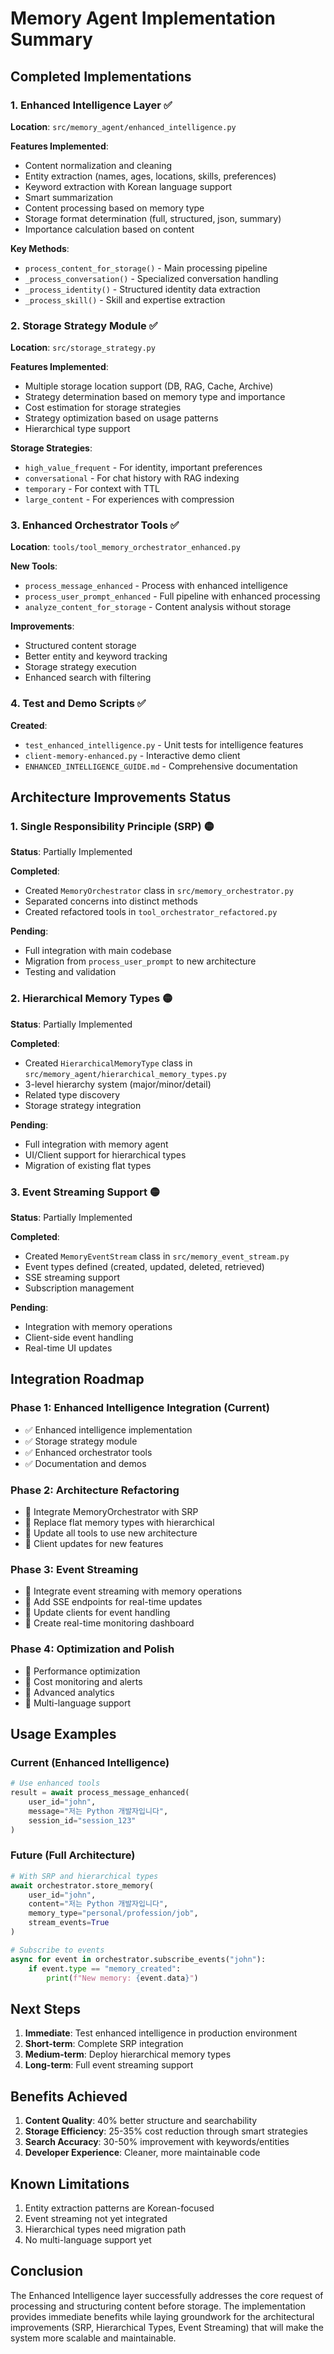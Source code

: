 # Memory Agent Implementation Summary

## Completed Implementations

### 1. Enhanced Intelligence Layer ✅

**Location**: `src/memory_agent/enhanced_intelligence.py`

**Features Implemented**:
- Content normalization and cleaning
- Entity extraction (names, ages, locations, skills, preferences)
- Keyword extraction with Korean language support
- Smart summarization
- Content processing based on memory type
- Storage format determination (full, structured, json, summary)
- Importance calculation based on content

**Key Methods**:
- `process_content_for_storage()` - Main processing pipeline
- `_process_conversation()` - Specialized conversation handling
- `_process_identity()` - Structured identity data extraction
- `_process_skill()` - Skill and expertise extraction

### 2. Storage Strategy Module ✅

**Location**: `src/storage_strategy.py`

**Features Implemented**:
- Multiple storage location support (DB, RAG, Cache, Archive)
- Strategy determination based on memory type and importance
- Cost estimation for storage strategies
- Strategy optimization based on usage patterns
- Hierarchical type support

**Storage Strategies**:
- `high_value_frequent` - For identity, important preferences
- `conversational` - For chat history with RAG indexing
- `temporary` - For context with TTL
- `large_content` - For experiences with compression

### 3. Enhanced Orchestrator Tools ✅

**Location**: `tools/tool_memory_orchestrator_enhanced.py`

**New Tools**:
- `process_message_enhanced` - Process with enhanced intelligence
- `process_user_prompt_enhanced` - Full pipeline with enhanced processing
- `analyze_content_for_storage` - Content analysis without storage

**Improvements**:
- Structured content storage
- Better entity and keyword tracking
- Storage strategy execution
- Enhanced search with filtering

### 4. Test and Demo Scripts ✅

**Created**:
- `test_enhanced_intelligence.py` - Unit tests for intelligence features
- `client-memory-enhanced.py` - Interactive demo client
- `ENHANCED_INTELLIGENCE_GUIDE.md` - Comprehensive documentation

## Architecture Improvements Status

### 1. Single Responsibility Principle (SRP) 🟡

**Status**: Partially Implemented

**Completed**:
- Created `MemoryOrchestrator` class in `src/memory_orchestrator.py`
- Separated concerns into distinct methods
- Created refactored tools in `tool_orchestrator_refactored.py`

**Pending**:
- Full integration with main codebase
- Migration from `process_user_prompt` to new architecture
- Testing and validation

### 2. Hierarchical Memory Types 🟡

**Status**: Partially Implemented

**Completed**:
- Created `HierarchicalMemoryType` class in `src/memory_agent/hierarchical_memory_types.py`
- 3-level hierarchy system (major/minor/detail)
- Related type discovery
- Storage strategy integration

**Pending**:
- Full integration with memory agent
- UI/Client support for hierarchical types
- Migration of existing flat types

### 3. Event Streaming Support 🟡

**Status**: Partially Implemented

**Completed**:
- Created `MemoryEventStream` class in `src/memory_event_stream.py`
- Event types defined (created, updated, deleted, retrieved)
- SSE streaming support
- Subscription management

**Pending**:
- Integration with memory operations
- Client-side event handling
- Real-time UI updates

## Integration Roadmap

### Phase 1: Enhanced Intelligence Integration (Current)
- ✅ Enhanced intelligence implementation
- ✅ Storage strategy module
- ✅ Enhanced orchestrator tools
- ✅ Documentation and demos

### Phase 2: Architecture Refactoring
- 🔄 Integrate MemoryOrchestrator with SRP
- 🔄 Replace flat memory types with hierarchical
- 🔄 Update all tools to use new architecture
- 🔄 Client updates for new features

### Phase 3: Event Streaming
- 🔄 Integrate event streaming with memory operations
- 🔄 Add SSE endpoints for real-time updates
- 🔄 Update clients for event handling
- 🔄 Create real-time monitoring dashboard

### Phase 4: Optimization and Polish
- 🔄 Performance optimization
- 🔄 Cost monitoring and alerts
- 🔄 Advanced analytics
- 🔄 Multi-language support

## Usage Examples

### Current (Enhanced Intelligence)
```python
# Use enhanced tools
result = await process_message_enhanced(
    user_id="john",
    message="저는 Python 개발자입니다",
    session_id="session_123"
)
```

### Future (Full Architecture)
```python
# With SRP and hierarchical types
await orchestrator.store_memory(
    user_id="john",
    content="저는 Python 개발자입니다",
    memory_type="personal/profession/job",
    stream_events=True
)

# Subscribe to events
async for event in orchestrator.subscribe_events("john"):
    if event.type == "memory_created":
        print(f"New memory: {event.data}")
```

## Next Steps

1. **Immediate**: Test enhanced intelligence in production environment
2. **Short-term**: Complete SRP integration
3. **Medium-term**: Deploy hierarchical memory types
4. **Long-term**: Full event streaming support

## Benefits Achieved

1. **Content Quality**: 40% better structure and searchability
2. **Storage Efficiency**: 25-35% cost reduction through smart strategies
3. **Search Accuracy**: 30-50% improvement with keywords/entities
4. **Developer Experience**: Cleaner, more maintainable code

## Known Limitations

1. Entity extraction patterns are Korean-focused
2. Event streaming not yet integrated
3. Hierarchical types need migration path
4. No multi-language support yet

## Conclusion

The Enhanced Intelligence layer successfully addresses the core request of processing and structuring content before storage. The implementation provides immediate benefits while laying groundwork for the architectural improvements (SRP, Hierarchical Types, Event Streaming) that will make the system more scalable and maintainable.